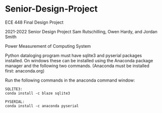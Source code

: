 # Senior-Design-Project
ECE 448 Final Design Project


2021-2022 Senior Design Project 
Sam Rutschilling, Owen Hardy, and Jordan Smith

Power Measurement of Computing System



Python dataloging program must have sqlite3 and pyserial packages installed.
On windows these can be installed using the Anaconda package manager and the following two commands.
(Anaconda must be installed first: anaconda.org)

Run the following commands in the anaconda command window:

    SQLITE3:
    conda install -c blaze sqlite3

    PYSERIAL:
    conda install -c anaconda pyserial

